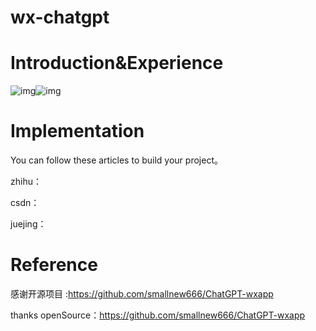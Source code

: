 # wx-chatgpt

# Introduction&Experience

![img](https://cdn.nlark.com/yuque/0/2023/jpeg/22382235/1678507577685-2e77b7a2-fa26-403d-9c26-8b10f8f7d735.jpeg)![img](https://cdn.nlark.com/yuque/0/2023/png/22382235/1678507747265-1cd5f1dc-2b2d-48e1-b0be-bff421d72134.png)

# Implementation

You can follow these articles to build your project。

zhihu：

csdn：

juejing：

# Reference

感谢开源项目 :https://github.com/smallnew666/ChatGPT-wxapp

thanks openSource：https://github.com/smallnew666/ChatGPT-wxapp